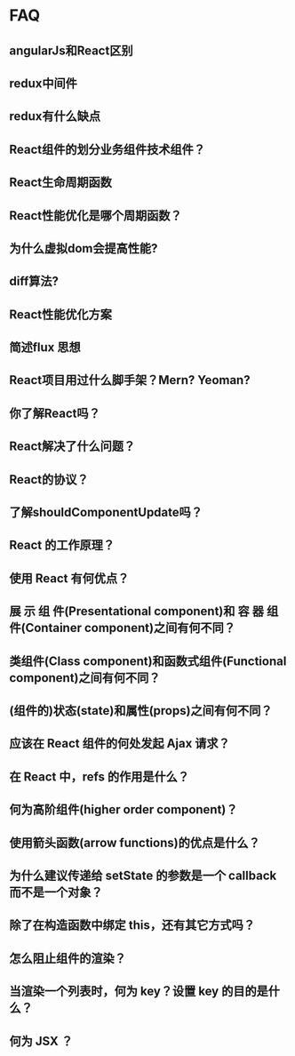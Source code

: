 # FAQ

## angularJs和React区别

## redux中间件

## redux有什么缺点

## React组件的划分业务组件技术组件？

## React生命周期函数

## React性能优化是哪个周期函数？

## 为什么虚拟dom会提高性能?

## diff算法?

## React性能优化方案

## 简述flux 思想

## React项目用过什么脚手架？Mern? Yeoman?

## 你了解React吗？

## React解决了什么问题？

## React的协议？

## 了解shouldComponentUpdate吗？

## React 的工作原理？

## 使用 React 有何优点？

## 展 示 组 件(Presentational component)和 容 器 组 件(Container component)之间有何不同？

## 类组件(Class component)和函数式组件(Functional component)之间有何不同？

## (组件的)状态(state)和属性(props)之间有何不同？

## 应该在 React 组件的何处发起 Ajax 请求？

## 在 React 中，refs 的作用是什么？

## 何为高阶组件(higher order component)？

## 使用箭头函数(arrow functions)的优点是什么？

## 为什么建议传递给 setState 的参数是一个 callback 而不是一个对象？

## 除了在构造函数中绑定 this，还有其它方式吗？

## 怎么阻止组件的渲染？

## 当渲染一个列表时，何为 key？设置 key 的目的是什么？

## 何为 JSX ？
